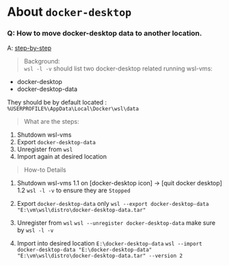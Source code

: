 # About `docker-desktop`

### Q: How to move docker-desktop data to another location.  
A: [step-by-step][thread]

>Background:  
`wsl -l -v` should list two docker-desktop related running wsl-vms:
* docker-desktop
* docker-desktop-data

They should be by default located : `%USERPROFILE%\AppData\Local\Docker\wsl\data`

>What are the steps:
1. Shutdown wsl-vms
2. Export `docker-desktop-data`
3. Unregister from `wsl`
4. Import again at desired location


>How-to Details
1. Shutdown wsl-vms
	1.1 on [docker-desktop icon] -> [quit docker desktop]
	1.2 `wsl -l -v` to ensure they are `Stopped`

2. Export `docker-desktop-data` only
	`wsl --export docker-desktop-data "E:\vm\wsl\distro\docker-desktop-data.tar"`
	
3. Unregister from `wsl`
	`wsl --unregister docker-desktop-data`
	make sure by `wsl -l -v`
	
4. Import into desired location `E:\docker-desktop-data`
	`wsl --import docker-desktop-data "E:\docker-desktop-data" "E:\vm\wsl\distro\docker-desktop-data.tar" --version 2`




[thread]: https://stackoverflow.com/questions/62441307/how-can-i-change-the-location-of-docker-images-when-using-wsl2-with-windows-10-h